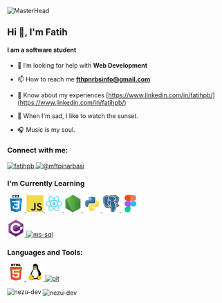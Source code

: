 ![MasterHead](https://img.freepik.com/premium-photo/sunset-oregon-coast_1048944-10932881.jpg?w=1380)

<h2 align="left">Hi 👋, I'm Fatih</h2>
<h4 align="left">I am a software student</h4>

- 🔗 I’m looking for help with **Web Development**

- 📫 How to reach me **fthpnrbsinfo@gmail.com**

- 📄 Know about my experiences [https://www.linkedin.com/in/fatihpb/](https://www.linkedin.com/in/fatihpb/)

- 🌅 When I'm sad, I like to watch the sunset.

- 🎧 Music is my soul.

<h3 align="left">Connect with me:</h3>
<p align="left">
  <a href="https://linkedin.com/in/fatihpb" target="blank" title="LinkedIn">
    <img align="center" src="https://raw.githubusercontent.com/rahuldkjain/github-profile-readme-generator/master/src/images/icons/Social/linked-in-alt.svg" alt="fatihpb" height="30" width="40" />
  </a>
  <a href="https://medium.com/@mftpinarbasi" target="blank" title="Medium">
    <img align="center" src="https://raw.githubusercontent.com/rahuldkjain/github-profile-readme-generator/master/src/images/icons/Social/medium.svg" alt="@mftpinarbasi" height="30" width="40" />
  </a>
</p>

<!-- Yeni Başlık: Aktif Öğrendiğim Diller ve Araçlar -->
<h3 align="left">I'm Currently Learning</h3>
<p align="left">
  <!-- CSS -->
  <a href="https://www.w3schools.com/css/" target="_blank" rel="noreferrer" title="CSS3">
    <img 
      src="https://raw.githubusercontent.com/devicons/devicon/master/icons/css3/css3-original-wordmark.svg" 
      alt="css3" 
      width="40" 
      height="40" 
    />
  </a>

  <!-- JavaScript -->
  <a href="https://www.javascript.com/" target="_blank" rel="noreferrer" title="JavaScript">
    <img 
      src="https://raw.githubusercontent.com/devicons/devicon/master/icons/javascript/javascript-original.svg" 
      alt="javascript" 
      width="40" 
      height="40" 
    />
  </a>

  <!-- React -->
  <a href="https://reactjs.org/" target="_blank" rel="noreferrer" title="React">
    <img 
      src="https://raw.githubusercontent.com/devicons/devicon/master/icons/react/react-original.svg" 
      alt="react" 
      width="40" 
      height="40" 
    />
  </a>

  <!-- Node.js -->
  <a href="https://nodejs.org/" target="_blank" rel="noreferrer" title="Node.js">
    <img 
      src="https://raw.githubusercontent.com/devicons/devicon/master/icons/nodejs/nodejs-original.svg" 
      alt="nodejs" 
      width="40" 
      height="40" 
    />
  </a>

  <!-- Python -->
  <a href="https://www.python.org" target="_blank" rel="noreferrer" title="Python">
    <img 
      src="https://raw.githubusercontent.com/devicons/devicon/master/icons/python/python-original.svg" 
      alt="python" 
      width="40" 
      height="40" 
    />
  </a>

  <!-- PostgreSQL -->
  <a href="https://www.postgresql.org/" target="_blank" rel="noreferrer" title="PostgreSQL">
    <img 
      src="https://raw.githubusercontent.com/devicons/devicon/master/icons/postgresql/postgresql-original.svg" 
      alt="postgresql" 
      width="40" 
      height="40" 
    />
  </a>

  <!-- Figma -->
  <a href="https://www.figma.com/" target="_blank" rel="noreferrer" title="Figma">
    <img 
      src="https://raw.githubusercontent.com/devicons/devicon/master/icons/figma/figma-original.svg" 
      alt="figma" 
      width="40" 
      height="40" 
    />
  </a>
</p>

<!-- C# -->
  <a href="https://docs.microsoft.com/en-us/dotnet/csharp/" target="_blank" rel="noreferrer" title="C#">
    <img
      src="https://raw.githubusercontent.com/devicons/devicon/master/icons/csharp/csharp-original.svg"
      alt="csharp"
      width="40"
      height="40"
    />
  </a>
  
   <a href="https://www.microsoft.com/en-us/sql-server" target="_blank" rel="noreferrer" title="MS SQL Server">
    <img 
      src="https://img.icons8.com/color/48/000000/microsoft-sql-server.png" 
      alt="ms-sql" 
      width="40" 
      height="40" 
    />
  </a>
</p>

<!-- Var Olan Başlık: Languages and Tools -->
<h3 align="left">Languages and Tools:</h3>
<p align="left">
  <!-- HTML -->
  <a href="https://www.w3.org/html/" target="_blank" rel="noreferrer" title="HTML5">
    <img 
      src="https://raw.githubusercontent.com/devicons/devicon/master/icons/html5/html5-original-wordmark.svg" 
      alt="html5" 
      width="40" 
      height="40" 
    />
  </a>

  <!-- Linux -->
  <a href="https://www.linux.org/" target="_blank" rel="noreferrer" title="Linux">
    <img 
      src="https://raw.githubusercontent.com/devicons/devicon/master/icons/linux/linux-original.svg" 
      alt="linux" 
      width="40" 
      height="40" 
    />
  </a>

  <!-- Git -->
  <a href="https://git-scm.com/" target="_blank" rel="noreferrer" title="Git">
    <img 
      src="https://www.vectorlogo.zone/logos/git-scm/git-scm-icon.svg" 
      alt="git" 
      width="40" 
      height="40" 
    />
  </a>

<p>
  <img align="left" src="https://github-readme-stats.vercel.app/api/top-langs?username=nezu-dev&show_icons=true&locale=en&layout=compact&theme=dark" alt="nezu-dev" />
</p>

<p>&nbsp;<img align="center" src="https://github-readme-stats.vercel.app/api?username=nezu-dev&show_icons=true&locale=en&theme=dark" alt="nezu-dev" /></p>
